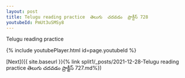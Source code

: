 ```yaml
---
layout: post
title: Telugu reading practice  తెలుగు  చదవడం  ప్రాక్టీస్ 728
youtubeId: PmUt3uSMSy8
---
```

 
 
Telugu reading practice
 
 
 
 
 


{% include youtubePlayer.html id=page.youtubeId %}
 
[Next]({{ site.baseurl }}{% link  split1/_posts/2021-12-28-Telugu reading practice  తెలుగు  చదవడం  ప్రాక్టీస్ 727.md%})
 
